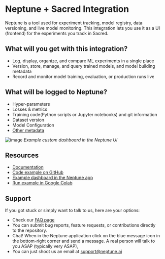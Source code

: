 # Neptune + Sacred Integration

Neptune is a tool used for experiment tracking, model registry, data versioning, and live model monitoring. This integration lets you use it as a UI (frontend) for the experiments you track in Sacred.

## What will you get with this integration? 

* Log, display, organize, and compare ML experiments in a single place
* Version, store, manage, and query trained models, and model building metadata
* Record and monitor model training, evaluation, or production runs live

## What will be logged to Neptune?

* Hyper-parameters
* Losses & metrics
* Training code(Python scripts or Jupyter notebooks) and git information
* Dataset version
* Model Configuration
* [Other metadata](https://docs.neptune.ai/you-should-know/what-can-you-log-and-display)

![image](https://user-images.githubusercontent.com/97611089/160633857-48aa87ac-fcab-4225-8172-05aba159feaf.png)
*Example custom dashboard in the Neptune UI*


## Resources

* [Documentation](https://docs.neptune.ai/integrations-and-supported-tools/experiment-tracking/sacred)
* [Code example on GitHub](https://github.com/neptune-ai/examples/tree/main/integrations-and-supported-tools/sacred/scripts)
* [Example dashboard in the Neptune app](https://app.neptune.ai/o/common/org/sacred-integration/e/SAC-11/dashboard/Sacred-Dashboard-6741ab33-825c-4b25-8ebb-bb95c11ca3f4)
* [Run example in Google Colab](https://colab.research.google.com/github/neptune-ai/examples/blob/main/integrations-and-supported-tools/sacred/notebooks/Neptune_Sacred.ipynb)

## Support

If you got stuck or simply want to talk to us, here are your options:

* Check our [FAQ page](https://docs.neptune.ai/getting-started/getting-help#frequently-asked-questions)
* You can submit bug reports, feature requests, or contributions directly to the repository.
* Chat! When in the Neptune application click on the blue message icon in the bottom-right corner and send a message. A real person will talk to you ASAP (typically very ASAP),
* You can just shoot us an email at support@neptune.ai

